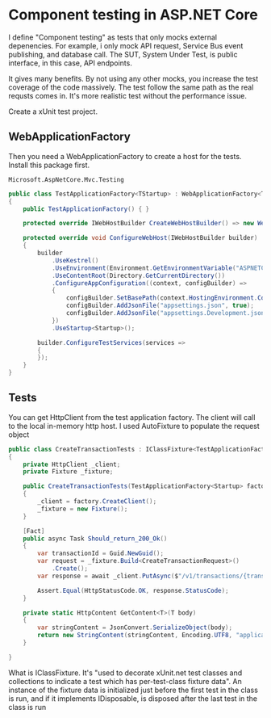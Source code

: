 # Component testing in ASP.NET Core

I define "Component testing" as tests that only mocks external depenencies. For example, i only mock API request, Service Bus event publishing, and database call. The SUT, System Under Test, is public interface, in this case, API endpoints.

It gives many benefits. By not using any other mocks, you increase the test coverage of the code massively. The test follow the same path as the real requsts comes in. It's more realistic test without the performance issue.

Create a xUnit test project. 

## WebApplicationFactory

Then you need a WebApplicationFactory to create a host for the tests. Install this package first.

```text
Microsoft.AspNetCore.Mvc.Testing
```

```csharp
public class TestApplicationFactory<TStartup> : WebApplicationFactory<TStartup> where TStartup : class
{
    public TestApplicationFactory() { }

    protected override IWebHostBuilder CreateWebHostBuilder() => new WebHostBuilder();

    protected override void ConfigureWebHost(IWebHostBuilder builder)
    {
        builder
            .UseKestrel()
            .UseEnvironment(Environment.GetEnvironmentVariable("ASPNETCORE_ENVIRONMENT") ?? "Development")
            .UseContentRoot(Directory.GetCurrentDirectory())
            .ConfigureAppConfiguration((context, configBuilder) =>
            {
                configBuilder.SetBasePath(context.HostingEnvironment.ContentRootPath);
                configBuilder.AddJsonFile("appsettings.json", true);
                configBuilder.AddJsonFile("appsettings.Development.json", optional: true, reloadOnChange: true);
            })
            .UseStartup<Startup>();

        builder.ConfigureTestServices(services =>
        {
        });
    }
}

```

## Tests

You can get HttpClient from the test application factory. The client will call to the local in-memory http host. I used AutoFixture to populate the request object

```csharp
public class CreateTransactionTests : IClassFixture<TestApplicationFactory<Startup>>
{
    private HttpClient _client;
    private Fixture _fixture;

    public CreateTransactionTests(TestApplicationFactory<Startup> factory)
    {
        _client = factory.CreateClient();
        _fixture = new Fixture();
    }

    [Fact]
    public async Task Should_return_200_Ok()
    {
        var transactionId = Guid.NewGuid();
        var request = _fixture.Build<CreateTransactionRequest>()
            .Create();
        var response = await _client.PutAsync($"/v1/transactions/{transactionId}", GetContent(request));

        Assert.Equal(HttpStatusCode.OK, response.StatusCode);
    }

    private static HttpContent GetContent<T>(T body)
    {
        var stringContent = JsonConvert.SerializeObject(body);
        return new StringContent(stringContent, Encoding.UTF8, "application/json");
    }

}

```

What is IClassFixture. It's "used to decorate xUnit.net test classes and collections to indicate a test which has per-test-class fixture data". An instance of the fixture data is initialized just before the first test in the class is run, and if it implements IDisposable, is disposed after the last test in the class is run





